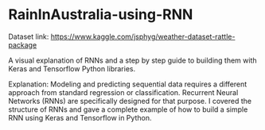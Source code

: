 # RainInAustralia-using-RNN

Dataset link: https://www.kaggle.com/jsphyg/weather-dataset-rattle-package

A visual explanation of RNNs and a step by step guide to building them with Keras and Tensorflow Python libraries.

Explanation: Modeling and predicting sequential data requires a different approach from standard regression or classification. Recurrent Neural Networks (RNNs) are specifically designed for that purpose. I covered the structure of RNNs and gave a complete example of how to build a simple RNN using Keras and Tensorflow in Python.

